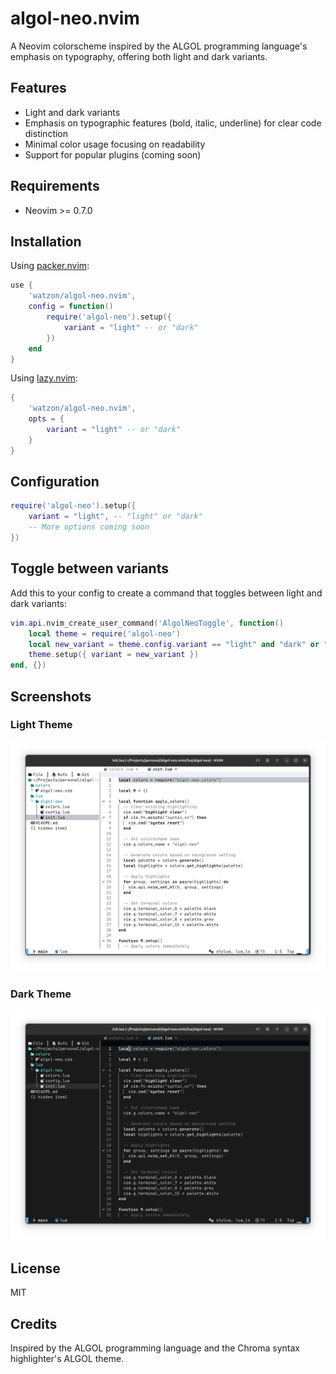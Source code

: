 # algol-neo.nvim

A Neovim colorscheme inspired by the ALGOL programming language's emphasis on typography, offering both light and dark variants.

## Features

- Light and dark variants
- Emphasis on typographic features (bold, italic, underline) for clear code distinction
- Minimal color usage focusing on readability
- Support for popular plugins (coming soon)

## Requirements

- Neovim >= 0.7.0

## Installation

Using [packer.nvim](https://github.com/wbthomason/packer.nvim):

```lua
use {
    'watzon/algol-neo.nvim',
    config = function()
        require('algol-neo').setup({
            variant = "light" -- or "dark"
        })
    end
}
```

Using [lazy.nvim](https://github.com/folke/lazy.nvim):

```lua
{
    'watzon/algol-neo.nvim',
    opts = {
        variant = "light" -- or "dark"
    }
}
```

## Configuration

```lua
require('algol-neo').setup({
    variant = "light", -- "light" or "dark"
    -- More options coming soon
})
```

## Toggle between variants

Add this to your config to create a command that toggles between light and dark variants:

```lua
vim.api.nvim_create_user_command('AlgolNeoToggle', function()
    local theme = require('algol-neo')
    local new_variant = theme.config.variant == "light" and "dark" or "light"
    theme.setup({ variant = new_variant })
end, {})
```

## Screenshots

### Light Theme

![Light theme](./.github/images/screenshot-light.png)

### Dark Theme

![Dark theme](./.github/images/screenshot-dark.png)

## License

MIT

## Credits

Inspired by the ALGOL programming language and the Chroma syntax highlighter's ALGOL theme.
